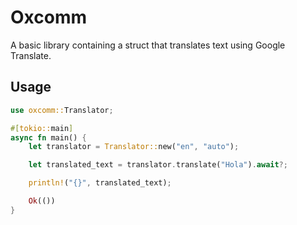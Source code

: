 # Oxcomm
A basic library containing a struct that translates text using Google Translate.

## Usage
```rust
use oxcomm::Translator;

#[tokio::main]
async fn main() {
    let translator = Translator::new("en", "auto");

    let translated_text = translator.translate("Hola").await?;

    println!("{}", translated_text);

    Ok(())
}
